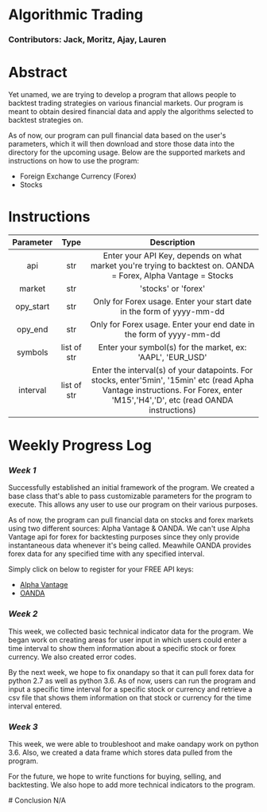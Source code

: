 # Algorithmic Trading 
### Contributors: Jack, Moritz, Ajay, Lauren
# Abstract
<p>Yet unamed, we are trying to develop a program that allows people to backtest trading strategies on various financial markets. Our program is meant to obtain desired financial data and apply the algorithms selected to backtest strategies on.</p>
<p> As of now, our program can pull financial data based on the user's parameters, which it will then download and store those data into the directory for the upcoming usage. Below are the supported markets and instructions on how to use the program:</p>
<ul>
	<li>Foreign Exchange Currency (Forex)</li>
	<li>Stocks</li>
</ul>

# Instructions

| Parameter            | Type|                Description                           |
|:--------------------:|:---:|:----------------------------------------------------:|
| api                | str | Enter your API Key, depends on what market you're trying to backtest on. OANDA = Forex, Alpha Vantage = Stocks                              |
| market             | str | 'stocks' or 'forex'                             |
| opy_start         | str | Only for Forex usage. Enter your start date in the form of yyyy-mm-dd                            |
| opy_end         | str | Only for Forex usage. Enter your end date in the form of yyyy-mm-dd                             |
| symbols           | list of str | Enter your symbol(s) for the market, ex: 'AAPL', 'EUR_USD'                              |
| interval           | list of str | Enter the interval(s) of your datapoints. For stocks, enter'5min', '15min' etc (read Apha Vantage instructions. For Forex, enter 'M15','H4','D', etc (read OANDA instructions)                             |

# Weekly Progress Log
<h3 style="font-style: italic;">Week 1</h3>
<p>Successfully established an initial framework of the program. We created a base class that's able to pass customizable parameters for the program to execute. This allows any user to use our program on their various purposes.</p>
<p>As of now, the program can pull financial data on stocks and forex markets using two different sources: Alpha Vantage & OANDA. We can't use Alpha Vantage api for forex for backtesting purposes since they only provide instantaneous data whenever it's being called. Meawhile OANDA provides forex data for any specified time with any specified interval.</p>
<p>Simply click on below to register for your FREE API keys:</p>
<ul>
	<li><a href="http://bit.ly/2DXVpKM">Alpha Vantage</a></li>
	<li><a href="http://bit.ly/2E7srZP">OANDA</a></li>
</ul>
<h3 style="font-style: italic;">Week 2</h3>
<p>This week, we collected basic technical indicator data for the program. We began work on creating areas for user input in which users could enter a time interval to show them information about a specific stock or forex currency. We also created error codes.</p>
<p>By the next week, we hope to fix onandapy so that it can pull forex data for python 2.7 as well as python 3.6. As of now, users can run the program and input a specific time interval for a specific stock or currency and retrieve a csv file that shows them information on that stock or currency for the time interval entered.</p>
<h3 style="font-style: italic;">Week 3</h3>
<p>This week, we were able to troubleshoot and make oandapy work on python 3.6. Also, we created a data frame which stores data pulled from the program.</p>
<p> For the future, we hope to write functions for buying, selling, and backtesting. We also hope to add more technical indicators to the program.</p>
# Conclusion
N/A
